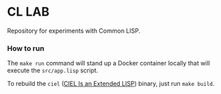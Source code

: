 # CL LAB #

Repository for experiments with Common LISP.

### How to run ###

The `make run` command will stand up a Docker container locally that will execute the `src/app.lisp` script.

To rebuild the `ciel` ([CIEL Is an Extended LISP](https://github.com/ciel-lang/CIEL)) binary, just run `make build`.
